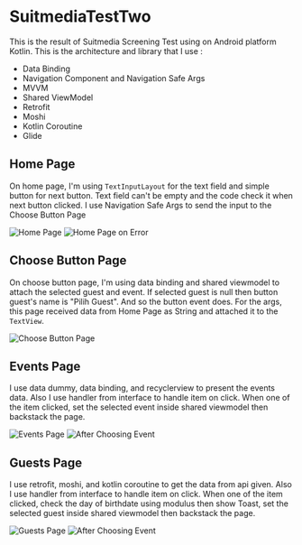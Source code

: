 # SuitmediaTestTwo
This is the result of Suitmedia Screening Test using on Android platform Kotlin. This is the architecture and library that I use :
- Data Binding
- Navigation Component and Navigation Safe Args
- MVVM
- Shared ViewModel
- Retrofit
- Moshi
- Kotlin Coroutine
- Glide

## Home Page
On home page, I'm using ```TextInputLayout``` for the text field and simple button for next button. Text field can't be empty and the code check it when next button clicked. I use Navigation Safe Args to send the input to the Choose Button Page

![Home Page](https://i.ibb.co/ZK44pXg/Home-Page-Test-One.png) ![Home Page on Error](https://i.ibb.co/f45b5W9/Home-Page-on-Error-Test-One.png)

## Choose Button Page
On choose button page, I'm using data binding and shared viewmodel to attach the selected guest and event. If selected guest is null then button guest's name is "Pilih Guest". And so the button event does. For the args, this page received data from Home Page as String and attached it to the ```TextView```.

![Choose Button Page](https://i.ibb.co/zJKHK0B/Choose-Button.png)

## Events Page
I use data dummy, data binding, and recyclerview to present the events data. Also I use handler from interface to handle item on click. When one of the item clicked, set the selected event inside shared viewmodel then backstack the page.

![Events Page](https://i.ibb.co/DrFhqnp/Events-Page.png) ![After Choosing Event](https://i.ibb.co/PmZBm8X/Choose-Button-after-Choosing-Event.png)

## Guests Page
I use retrofit, moshi, and kotlin coroutine to get the data from api given. Also I use handler from interface to handle item on click. When one of the item clicked, check the day of birthdate using modulus then show Toast, set the selected guest inside shared viewmodel then backstack the page.

![Guests Page](https://i.ibb.co/C89JK0J/Guests-Page.png) ![After Choosing Event](https://i.ibb.co/w0hmTpL/Choose-Button-after-Choosing-Guest.png)
